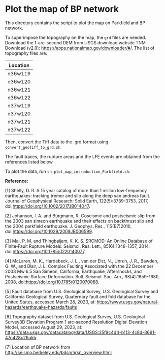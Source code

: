 # Plot the map of BP network

This directory contains the script to plot the map on Parkfield and BP network.

To superimpose the topography on the map, the `grd` files are needed. Download the 1-arc-second DEM from USGS download website TNM Download (v2.0): https://apps.nationalmap.gov/downloader/#/. The list of topography files are:

| Location |
| ---- |
| n36w119 |
| n36w120 |
| n36w121 |
| n36w122 |
| n37w119 |
| n37w120 |
| n37w121 |
| n37w122 |

Then, convert the Tiff data to the .grd format using `convert_geotiff_to_grd.sh`.

The fault traces, the rupture areas and the LFE events are obtained from the references listed below.

To plot the data, run `sh plot_map_introduction_Parkfield.sh`.


**Reference:**

[1]	Shelly, D. R. A 15 year catalog of more than 1 million low-frequency earthquakes: tracking tremor and slip along the deep san andreas fault. Journal of Geophysical Research: Solid Earth, 122(5):3739-3753, 2017, doi:https://doi.org/10.1002/2017JB014047.

[2]	Johanson, I. A. and Bürgmann, R. Coseismic and postseismic slip from the 2003 san simeon earthquake and their effects on backthrust slip and the 2004 parkfield earthquake. J. Geophys. Res., 115(B7)2010, doi:https://doi.org/10.1029/2009JB006599.

[3] Mai, P. M. and Thingbaijam, K. K. S. SRCMOD: An Online Database of Finite‐Fault Rupture Models. Seismol. Res. Lett., 85(6):1348-1357, 2014, doi:https://doi.org/10.1785/0220140077.

[4]	McLaren, M. K., Hardebeck, J. L., van der Elst, N., Unruh, J. R., Bawden, G. W., and Blair, J. L. Complex Faulting Associated with the 22 December 2003 Mw 6.5 San Simeon, California, Earthquake, Aftershocks, and Postseismic Surface Deformation. Bull. Seismol. Soc. Am., 98(4):1659-1680, 2008, doi:https://doi.org/10.1785/0120070088.

[5] Fault database from U.S. Geological Survey, U.S. Geological Survey and California Geological Survey, Quaternary fault and fold database for the United States, accessed March 28, 2023, at: https://www.usgs.gov/natural-hazards/earthquake-hazards/faults

[6] Topography dataset from U.S. Geological Survey, U.S. Geological Survey3D Elevation Program 1 arc-second Resolution Digital Elevation Model, accessed August 29, 2023, at: https://data.usgs.gov/datacatalog/data/USGS:35f9c4d4-b113-4c8d-8691-47c428c29a5b.

[7] Location of BP network from http://seismo.berkeley.edu/bdsn/hrsn_overview.html
